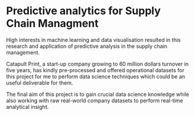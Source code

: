 # Predictive analytics for Supply Chain Managment

High interests in machine learning and data visualisation resulted in this research and application of predictive analysis in the supply chain management.

Catapult Print, a start-up company growing to 60 million dollars turnover in five years, has kindly pre-processed and offered operational datasets for this project for me to perform data science techniques which could be an useful deliverable for them.

The final aim of this project is to gain crucial data science knowledge while also working with raw real-world company datasets to perform real-time analytical insight.
